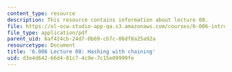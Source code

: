 ```yaml
---
content_type: resource
description: This resource contains information about lecture 08.
file: https://ol-ocw-studio-app-qa.s3.amazonaws.com/courses/6-006-introduction-to-algorithms-fall-2011/d3e4d64266d481c74c9e7c15e09999fe_MIT6_006F11_lec08.pdf
file_type: application/pdf
parent_uid: 6af424cb-24d7-0b69-cb7c-86df8a25a92a
resourcetype: Document
title: '6.006 Lecture 08: Hashing with chaining'
uid: d3e4d642-66d4-81c7-4c9e-7c15e09999fe
---
```


